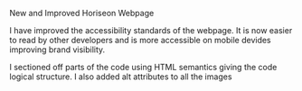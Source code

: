 New and Improved Horiseon Webpage

I have improved the accessibility standards of the webpage. It is now easier to read by other developers and is more accessible on mobile devides improving brand visibility. 

I sectioned off parts of the code using HTML semantics giving the code logical structure. I also added alt attributes to all the images
